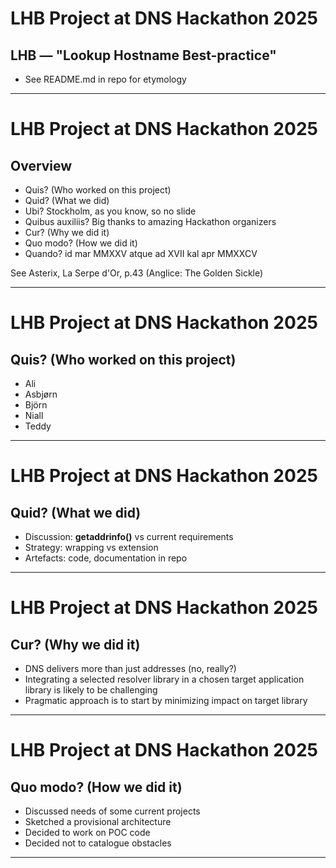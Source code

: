 # LHB Project at DNS Hackathon 2025 

## LHB — "Lookup Hostname Best-practice"

- See README.md in repo for etymology

---

# LHB Project at DNS Hackathon 2025 
## Overview

- Quis? (Who worked on this project)
- Quid? (What we did)
- Ubi? 
  Stockholm, as you know, so no slide
- Quibus auxiliis?
  Big thanks to amazing Hackathon organizers
- Cur? (Why we did it)
- Quo modo? (How we did it)
- Quando? id mar MMXXV atque ad XVII kal apr MMXXCV 

See Asterix, La Serpe d'Or, p.43 (Anglice: The Golden Sickle)

---

# LHB Project at DNS Hackathon 2025 
## Quis? (Who worked on this project)

- Ali
- Asbjørn
- Björn
- Niall
- Teddy

---

# LHB Project at DNS Hackathon 2025 
## Quid? (What we did)

- Discussion: **getaddrinfo()** vs current requirements
- Strategy: wrapping vs extension
- Artefacts: code, documentation in repo

---

# LHB Project at DNS Hackathon 2025 
## Cur? (Why we did it)

- DNS delivers more than just addresses (no, really?)
- Integrating a selected resolver library in a chosen target 
  application library is likely to be challenging
- Pragmatic approach is to start by minimizing impact
  on target library

---

# LHB Project at DNS Hackathon 2025 
## Quo modo? (How we did it)
- Discussed needs of some current projects
- Sketched a provisional architecture
- Decided to work on POC code
- Decided not to catalogue obstacles

---
